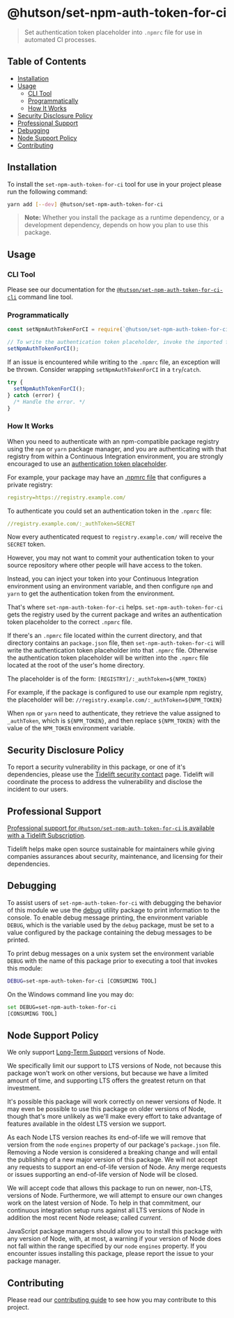 # @hutson/set-npm-auth-token-for-ci

> Set authentication token placeholder into `.npmrc` file for use in automated CI processes.

## Table of Contents
<!-- START doctoc generated TOC please keep comment here to allow auto update -->
<!-- DON'T EDIT THIS SECTION, INSTEAD RE-RUN doctoc TO UPDATE -->


- [Installation](#installation)
- [Usage](#usage)
  - [CLI Tool](#cli-tool)
  - [Programmatically](#programmatically)
  - [How It Works](#how-it-works)
- [Security Disclosure Policy](#security-disclosure-policy)
- [Professional Support](#professional-support)
- [Debugging](#debugging)
- [Node Support Policy](#node-support-policy)
- [Contributing](#contributing)

<!-- END doctoc generated TOC please keep comment here to allow auto update -->

## Installation

To install the `set-npm-auth-token-for-ci` tool for use in your project please run the following command:

```bash
yarn add [--dev] @hutson/set-npm-auth-token-for-ci
```

> **Note:** Whether you install the package as a runtime dependency, or a development dependency, depends on how you plan to use this package.

## Usage

### CLI Tool

Please see our documentation for the [`@hutson/set-npm-auth-token-for-ci-cli`](https://www.npmjs.com/package/@hutson/set-npm-auth-token-for-ci-cli) command line tool.

### Programmatically

```javascript
const setNpmAuthTokenForCI = require(`@hutson/set-npm-auth-token-for-ci`);

// To write the authentication token placeholder, invoke the imported function:
setNpmAuthTokenForCI();
```

If an issue is encountered while writing to the `.npmrc` file, an exception will be thrown. Consider wrapping `setNpmAuthTokenForCI` in a `try`/`catch`.

```javascript
try {
  setNpmAuthTokenForCI();
} catch (error) {
  /* Handle the error. */
}
```

### How It Works

When you need to authenticate with an npm-compatible package registry using the `npm` or `yarn` package manager, and you are authenticating with that registry from within a Continuous Integration environment, you are strongly encouraged to use an [authentication token placeholder](http://blog.npmjs.org/post/118393368555/deploying-with-npm-private-modules).

For example, your package may have an [.npmrc file](https://docs.npmjs.com/files/npmrc) that configures a private registry:

```yaml
registry=https://registry.example.com/
```

To authenticate you could set an authentication token in the `.npmrc` file:

```yaml
//registry.example.com/:_authToken=SECRET
```

Now every authenticated request to `registry.example.com/` will receive the `SECRET` token.

However, you may not want to commit your authentication token to your source repository where other people will have access to the token.

Instead, you can inject your token into your Continuous Integration environment using an environment variable, and then configure `npm` and `yarn` to get the authentication token from the environment.

That's where `set-npm-auth-token-for-ci` helps. `set-npm-auth-token-for-ci` gets the registry used by the current package and writes an authentication token placeholder to the correct `.npmrc` file.

If there's an `.npmrc` file located within the current directory, and that directory contains an `package.json` file, then `set-npm-auth-token-for-ci` will write the authentication token placeholder into that `.npmrc` file. Otherwise the authentication token placeholder will be written into the `.npmrc` file located at the root of the user's home directory.

The placeholder is of the form: `[REGISTRY]/:_authToken=${NPM_TOKEN}`

For example, if the package is configured to use our example npm registry, the placeholder will be: `//registry.example.com/:_authToken=${NPM_TOKEN}`

When `npm` or `yarn` need to authenticate, they retrieve the value assigned to `_authToken`, which is `${NPM_TOKEN}`, and then replace `${NPM_TOKEN}` with the value of the `NPM_TOKEN` environment variable.

## Security Disclosure Policy

To report a security vulnerability in this package, or one of it's dependencies, please use the [Tidelift security contact](https://tidelift.com/security) page. Tidelift will coordinate the process to address the vulnerability and disclose the incident to our users.

## Professional Support

[Professional support for `@hutson/set-npm-auth-token-for-ci` is available with a Tidelift Subscription](https://tidelift.com/subscription/pkg/npm-hutson-set-npm-auth-token-for-ci?utm_source=npm--hutson-set-npm-auth-token-for-ci&utm_medium=referral&utm_campaign=readme).

Tidelift helps make open source sustainable for maintainers while giving companies assurances about security, maintenance, and licensing for their dependencies.

## Debugging

To assist users of `set-npm-auth-token-for-ci` with debugging the behavior of this module we use the [debug](https://www.npmjs.com/package/debug) utility package to print information to the console. To enable debug message printing, the environment variable `DEBUG`, which is the variable used by the `debug` package, must be set to a value configured by the package containing the debug messages to be printed.

To print debug messages on a unix system set the environment variable `DEBUG` with the name of this package prior to executing a tool that invokes this module:

```bash
DEBUG=set-npm-auth-token-for-ci [CONSUMING TOOL]
```

On the Windows command line you may do:

```bash
set DEBUG=set-npm-auth-token-for-ci
[CONSUMING TOOL]
```

## Node Support Policy

We only support [Long-Term Support](https://github.com/nodejs/LTS) versions of Node.

We specifically limit our support to LTS versions of Node, not because this package won't work on other versions, but because we have a limited amount of time, and supporting LTS offers the greatest return on that investment.

It's possible this package will work correctly on newer versions of Node. It may even be possible to use this package on older versions of Node, though that's more unlikely as we'll make every effort to take advantage of features available in the oldest LTS version we support.

As each Node LTS version reaches its end-of-life we will remove that version from the `node` `engines` property of our package's `package.json` file. Removing a Node version is considered a breaking change and will entail the publishing of a new major version of this package. We will not accept any requests to support an end-of-life version of Node. Any merge requests or issues supporting an end-of-life version of Node will be closed.

We will accept code that allows this package to run on newer, non-LTS, versions of Node. Furthermore, we will attempt to ensure our own changes work on the latest version of Node. To help in that commitment, our continuous integration setup runs against all LTS versions of Node in addition the most recent Node release; called _current_.

JavaScript package managers should allow you to install this package with any version of Node, with, at most, a warning if your version of Node does not fall within the range specified by our `node` `engines` property. If you encounter issues installing this package, please report the issue to your package manager.

## Contributing

Please read our [contributing guide](https://github.com/hyper-expanse/set-npm-auth-token-for-ci/blob/master/contributing.md) to see how you may contribute to this project.
